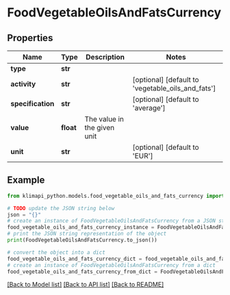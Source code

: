 # FoodVegetableOilsAndFatsCurrency


## Properties

Name | Type | Description | Notes
------------ | ------------- | ------------- | -------------
**type** | **str** |  | 
**activity** | **str** |  | [optional] [default to 'vegetable_oils_and_fats']
**specification** | **str** |  | [optional] [default to 'average']
**value** | **float** | The value in the given unit | 
**unit** | **str** |  | [optional] [default to 'EUR']

## Example

```python
from klimapi_python.models.food_vegetable_oils_and_fats_currency import FoodVegetableOilsAndFatsCurrency

# TODO update the JSON string below
json = "{}"
# create an instance of FoodVegetableOilsAndFatsCurrency from a JSON string
food_vegetable_oils_and_fats_currency_instance = FoodVegetableOilsAndFatsCurrency.from_json(json)
# print the JSON string representation of the object
print(FoodVegetableOilsAndFatsCurrency.to_json())

# convert the object into a dict
food_vegetable_oils_and_fats_currency_dict = food_vegetable_oils_and_fats_currency_instance.to_dict()
# create an instance of FoodVegetableOilsAndFatsCurrency from a dict
food_vegetable_oils_and_fats_currency_from_dict = FoodVegetableOilsAndFatsCurrency.from_dict(food_vegetable_oils_and_fats_currency_dict)
```
[[Back to Model list]](../README.md#documentation-for-models) [[Back to API list]](../README.md#documentation-for-api-endpoints) [[Back to README]](../README.md)



